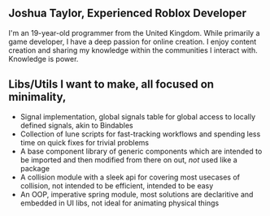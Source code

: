 ## Joshua Taylor, Experienced Roblox Developer
I'm an 19-year-old programmer from the United Kingdom. While primarily a game developer, I have a deep passion for online creation. I enjoy content creation and sharing my knowledge within the communities I interact with.
Knowledge is power.

## Libs/Utils I want to make, all focused on minimality,
- Signal implementation, global signals table for global access to locally defined signals, akin to Bindables
- Collection of lune scripts for fast-tracking workflows and spending less time on quick fixes for trivial problems
- A base component library of generic components which are intended to be imported and then modified from there on out, *not* used like a package
- A collision module with a sleek api for covering most usecases of collision, not intended to be efficient, intended to be easy
- An OOP, imperative spring module, most solutions are declaritive and embedded in UI libs, not ideal for animating physical things
